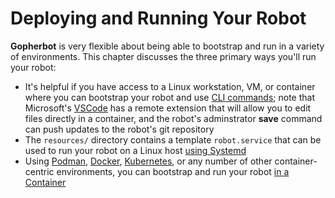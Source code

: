 # Deploying and Running Your Robot

**Gopherbot** is very flexible about being able to bootstrap and run in a variety of environments. This chapter discusses the three primary ways you'll run your robot:
* It's helpful if you have access to a Linux workstation, VM, or container where you can bootstrap your robot and use [CLI commands](deploy/CLI.md); note that Microsoft's [VSCode](https://code.visualstudio.com/) has a remote extension that will allow you to edit files directly in a container, and the robot's adminstrator **save** command can push updates to the robot's git repository
* The `resources/` directory contains a template `robot.service` that can be used to run your robot on a Linux host [using Systemd](deploy/systemd.md)
* Using [Podman](https://podman.io), [Docker](https://docker.com), [Kubernetes](https://kubernetes.io), or any number of other container-centric environments, you can bootstrap and run your robot [in a Container](deploy/Container.md)
